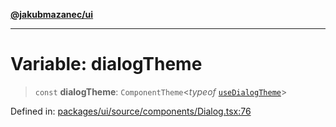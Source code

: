 [**@jakubmazanec/ui**](../README.md)

---

# Variable: dialogTheme

> `const` **dialogTheme**: `ComponentTheme`\<_typeof_ [`useDialogTheme`](useDialogTheme.md)\>

Defined in:
[packages/ui/source/components/Dialog.tsx:76](https://github.com/jakubmazanec/tools/blob/a9ba87d349a220bbed24d161794f90a6ba6009e5/packages/ui/source/components/Dialog.tsx#L76)
